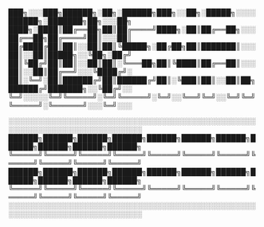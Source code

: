 
███╗░░░███╗██████╗░██╗░██████╗███╗░░██╗░█████╗░░░░██████╗░███████╗██╗░░░██╗
████╗░████║██╔══██╗██║██╔════╝████╗░██║██╔══██╗░░░██╔══██╗██╔════╝██║░░░██║
██╔████╔██║██║░░██║██║╚█████╗░██╔██╗██║███████║░░░██║░░██║█████╗░░╚██╗░██╔╝
██║╚██╔╝██║██║░░██║██║░╚═══██╗██║╚████║██╔══██║░░░██║░░██║██╔══╝░░░╚████╔╝░
██║░╚═╝░██║██████╔╝██║██████╔╝██║░╚███║██║░░██║██╗██████╔╝███████╗░░╚██╔╝░░
╚═╝░░░░░╚═╝╚═════╝░╚═╝╚═════╝░╚═╝░░╚══╝╚═╝░░╚═╝╚═╝╚═════╝░╚══════╝░░░╚═╝░░░

░░░░░░░░░░░░░░░░░░░░░░░░░░░░░░░░░░░░░░░░░░░░░░░░░░░░░░░░░░░░░░░░░░░░░░░░░░░░░
██████╗██████╗██████╗██████╗██████╗██████╗██████╗██████╗██████╗██████╗██████╗
╚═════╝╚═════╝╚═════╝╚═════╝╚═════╝╚═════╝╚═════╝╚═════╝╚═════╝╚═════╝╚═════╝
██████╗██████╗██████╗██████╗██████╗██████╗██████╗██████╗██████╗██████╗██████╗
╚═════╝╚═════╝╚═════╝╚═════╝╚═════╝╚═════╝╚═════╝╚═════╝╚═════╝╚═════╝╚═════╝
░░░░░░░░░░░░░░░░░░░░░░░░░░░░░░░░░░░░░░░░░░░░░░░░░░░░░░░░░░░░░░░░░░░░░░░░░░░░░
